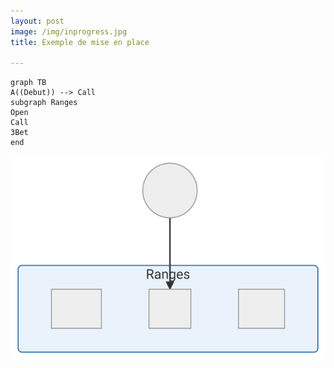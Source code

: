 ```yaml
---
layout: post
image: /img/inprogress.jpg
title: Exemple de mise en place

---
```


```mermaid
graph TB
A((Debut)) --> Call
subgraph Ranges
Open
Call
3Bet
end
```

![](../img/parcours.svg)
<!--stackedit_data:
eyJoaXN0b3J5IjpbLTIwOTg0MDQyODcsLTU3NjY0MzIwMV19
-->